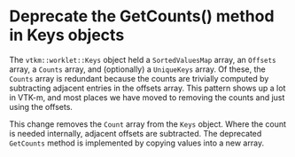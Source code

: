 # Deprecate the GetCounts() method in Keys objects

The `vtkm::worklet::Keys` object held a `SortedValuesMap` array, an
`Offsets` array, a `Counts` array, and (optionally) a `UniqueKeys` array.
Of these, the `Counts` array is redundant because the counts are trivially
computed by subtracting adjacent entries in the offsets array. This pattern
shows up a lot in VTK-m, and most places we have moved to removing the
counts and just using the offsets.

This change removes the `Count` array from the `Keys` object. Where the
count is needed internally, adjacent offsets are subtracted. The deprecated
`GetCounts` method is implemented by copying values into a new array.
